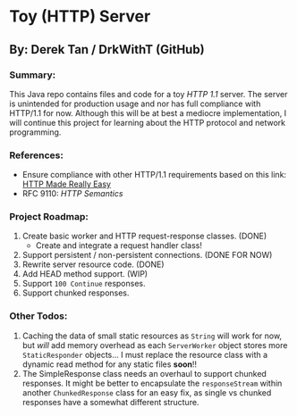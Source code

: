 # Toy (HTTP) Server
## By: Derek Tan / DrkWithT (GitHub)

### Summary:
This Java repo contains files and code for a toy _HTTP 1.1_ server. The server is unintended for production usage and nor has full compliance with HTTP/1.1 for now. Although this will be at best a mediocre implementation, I will continue this project for learning about the HTTP protocol and network programming.

### References:
 - Ensure compliance with other HTTP/1.1 requirements based on this link: [HTTP Made Really Easy](https://www.jmarshall.com/easy/http/#http1.1s1)
 - RFC 9110: _HTTP Semantics_

### Project Roadmap:
 1. Create basic worker and HTTP request-response classes. (DONE)
    - Create and integrate a request handler class!
 2. Support persistent / non-persistent connections. (DONE FOR NOW)
 3. Rewrite server resource code. (DONE)
 4. Add HEAD method support. (WIP)
 5. Support `100 Continue` responses.
 6. Support chunked responses.

### Other Todos:
 1. Caching the data of small static resources as `String` will work for now, but _will_ add memory overhead as
  each `ServerWorker` object stores more `StaticResponder` objects... I must replace the resource class with a dynamic read method for any static files **soon**!!
 2. The SimpleResponse class needs an overhaul to support chunked responses. It might be better to encapsulate the `responseStream` within another `ChunkedResponse` class for an easy fix, as single vs chunked responses have a somewhat different structure.
